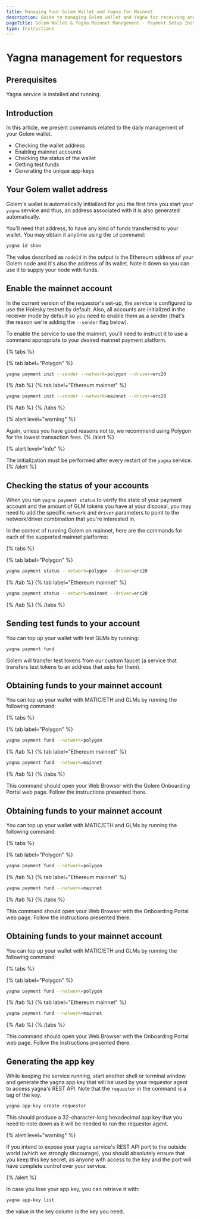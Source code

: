 ```yaml
---
title: Managing Your Golem Wallet and Yagna for Mainnet
description: Guide to managing Golem wallet and Yagna for receiving and sending mainnet payments, configuring networks, and generating app-keys.
pageTitle: Golem Wallet & Yagna Mainnet Management - Payment Setup Instructions
type: Instructions
---
```


# Yagna management for requestors

## Prerequisites

Yagna service is installed and running.

## Introduction

In this article, we present commands related to the daily management of your Golem wallet.

- Checking the wallet address
- Enabling mainnet accounts
- Checking the status of the wallet
- Getting test funds
- Generating the unique app-keys

## Your Golem wallet address

Golem's wallet is automatically initialized for you the first time you start your `yagna` service and thus, an address associated with it is also generated automatically.

You'll need that address, to have any kind of funds transferred to your wallet. You may obtain it anytime using the `id` command:

```bash
yagna id show
```

The value described as `nodeId` in the output is the Ethereum address of your Golem node and it's also the address of its wallet. Note it down so you can use it to supply your node with funds.

## Enable the mainnet account

In the current version of the requestor's set-up, the service is configured to use the Holesky testnet by default. Also, all accounts are initialized in the receiver mode by default so you need to enable them as a sender (that's the reason we're adding the `--sender` flag below).

To enable the service to use the mainnet, you'll need to instruct it to use a command appropriate to your desired mainnet payment platform.

{% tabs %}

{% tab label="Polygon" %}

```bash
yagna payment init --sender --network=polygon --driver=erc20
```

{% /tab %}
{% tab label="Ethereum mainnet" %}

```bash
yagna payment init --sender --network=mainnet --driver=erc20
```

{% /tab %}
{% /tabs %}

{% alert level="warning" %}

Again, unless you have good reasons not to, we recommend using Polygon for the lowest transaction fees.
{% /alert %}

{% alert level="info" %}

The initialization must be performed after every restart of the `yagna` service.
{% /alert %}

## Checking the status of your accounts

When you run `yagna payment status` to verify the state of your payment account and the amount of GLM tokens you have at your disposal, you may need to add the specific `network` and `driver` parameters to point to the network/driver combination that you're interested in.

In the context of running Golem on mainnet, here are the commands for each of the supported mainnet platforms:

{% tabs %}

{% tab label="Polygon" %}

```bash
yagna payment status --network=polygon --driver=erc20
```

{% /tab %}
{% tab label="Ethereum mainnet" %}

```bash
yagna payment status --network=mainnet --driver=erc20
```

{% /tab %}
{% /tabs %}

## Sending test funds to your account

You can top up your wallet with test GLMs by running:

```bash
yagna payment fund
```

Golem will transfer test tokens from our custom faucet (a service that transfers test tokens to an address that asks for them).

## Obtaining funds to your mainnet account

You can top up your wallet with MATIC/ETH and GLMs by running the following command:

{% tabs %}

{% tab label="Polygon" %}

```bash
yagna payment fund --network=polygon
```

{% /tab %}
{% tab label="Ethereum mainnet" %}

```bash
yagna payment fund --network=mainnet
```

{% /tab %}
{% /tabs %}

This command should open your Web Browser with the Golem Onboarding Portal web page. Follow the instructions presented there.

## Obtaining funds to your mainnet account

You can top up your wallet with MATIC/ETH and GLMs by running the following command:

{% tabs %}

{% tab label="Polygon" %}

```bash
yagna payment fund --network=polygon
```

{% /tab %}
{% tab label="Ethereum mainnet" %}

```bash
yagna payment fund --network=mainnet
```

{% /tab %}
{% /tabs %}

This command should open your Web Browser with the Onboarding Portal web page. Follow the instructions presented there.

## Obtaining funds to your mainnet account

You can top up your wallet with MATIC/ETH and GLMs by running the following command:

{% tabs %}

{% tab label="Polygon" %}

```bash
yagna payment fund --network=polygon
```

{% /tab %}
{% tab label="Ethereum mainnet" %}

```bash
yagna payment fund --network=mainnet
```

{% /tab %}
{% /tabs %}

This command should open your Web Browser with the Onboarding Portal web page. Follow the instructions presented there.

## Generating the app key

While keeping the service running, start another shell or terminal window and generate the yagna app key that will be used by your requestor agent to access yagna's REST API.
Note that the `requestor` in the command is a tag of the key.

```bash
yagna app-key create requestor
```

This should produce a 32-character-long hexadecimal app key that you need to note down as it will be needed to run the requestor agent.

{% alert level="warning" %}

If you intend to expose your yagna service's REST API port to the outside world (which we strongly discourage), you should absolutely ensure that you keep this key secret, as anyone with access to the key and the port will have complete control over your service.

{% /alert %}

In case you lose your app key, you can retrieve it with:

```bash
yagna app-key list
```

the value in the key column is the key you need.
